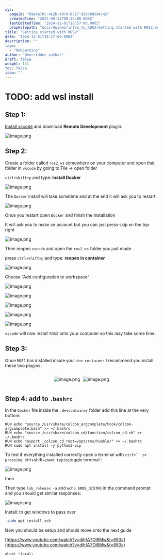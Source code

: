 ```yaml
---
sys:
  pageId: "89e0a78c-4e2b-4070-b327-d28cb0694742"
  createdTime: "2024-08-21T00:24:00.000Z"
  lastEditedTime: "2024-11-01T18:57:00.000Z"
  propFilepath: "docs/Guides/intro_to_ROS2/Getting started with ROS2.md"
title: "Getting started with ROS2"
date: "2024-11-01T18:57:00.000Z"
description: ""
tags:
  - "Onboarding"
author: "Overridden author"
draft: false
weight: 141
toc: false
icon: ""
---
```


# TODO: add wsl install

## Step 1:

[Install vscode](https://code.visualstudio.com/download) and download **Remote Development** plugin:

![image.png](https://prod-files-secure.s3.us-west-2.amazonaws.com/d518164a-d88e-44d1-a4ee-3adb3bd8bce0/efb52993-1881-4a40-b95e-6f020334f022/image.png?X-Amz-Algorithm=AWS4-HMAC-SHA256&X-Amz-Content-Sha256=UNSIGNED-PAYLOAD&X-Amz-Credential=ASIAZI2LB4663XNLXFX6%2F20250312%2Fus-west-2%2Fs3%2Faws4_request&X-Amz-Date=20250312T100835Z&X-Amz-Expires=3600&X-Amz-Security-Token=IQoJb3JpZ2luX2VjEHEaCXVzLXdlc3QtMiJHMEUCIQCar%2FV3y6mHu19mJCc6pdQ%2FszPuZKT5LIc7G2hdK9vAhQIgOXT6IpCIrHbBmZ1g9KUsN3gAqAsMjOalXXa5%2FdNgmmkqiAQIuv%2F%2F%2F%2F%2F%2F%2F%2F%2F%2FARAAGgw2Mzc0MjMxODM4MDUiDPlyS2wyi53K2vyRSCrcA4NIrGS6LqVgM378DbbMO4jhsc%2BIKz4ZnPv1%2Bf7%2FFgW6ycCd4kS2jCdMhp2v7tx%2BKcrJUcFIn7hh6N1ydPL%2B95cl7H4BFgLs4z2WEe4TCCQknkcJ%2Fn4bnE9L5VppKdzPCRv8KYLJmc4qFU0fG4n1X5UVzpUjmXvz3rW4eRIT8PfJJr9ny3TCwCVYz84y2LNzXJpbxzpWDub9jv9aaJ%2ByGrWrdMfuQBMvZGGcV%2BzcyIlTHXxgnPwmlU%2BV4mOXHqNxkN6SAdOueKUrGmMs6yr%2BDfSkO8HjjQV7fTWyflPLdY90SLEnE2bspsc33hw8EsKiRbJne%2BOdc2aA3YfPw3Tifc%2B8vvuXU8nrkF6A3J0Au9fmu7iTbyKqaS%2Bq7ysSTWemsYWNmdu%2FpkBqKlH%2FA3ufsEF70suPkEs%2F6VFu691DN3%2B45XVFSL4zLBWbD5BWXe1kBW3TcH1SsIy15Z2d9Gd6u%2FqIQg0eJPaqRfqflln0UH9NEaENnANSUplYBSA5K9NP6Ve4XJK5Tck06yq8EWKsylgooASgli179Lkii531uNmi%2FuhmETtWfBrnbCVQMY%2F0V3tLjCFd1Ihl0lftGC8xAfNhUSBqMiNPJHcc61oJNxi1wkw1sqDKdpHpg7KpMJmcxb4GOqUBjnksOVk%2Bbzh1LQPUs6lO2Fs3GWT%2B4BQ96dlfJmkHeKJHo9fdgmz9Bt7W2jBKpTyFx9HZSw%2F3wgacQeCa1U0ntsCx3dZnvlznjcVvTzRVVGzBzFwQpdda6AX84ZikvC8b4E%2BNTY%2F7bxXhUJ6ZD4LTDzlS%2BQw91Jj7cenalhaB6sVS2OVSXy4EYbvq0n12Z8pghgMHr0z3OYXPijDkpq7MAwg%2BGB4s&X-Amz-Signature=d05933731292e8e089eb7a08e67d3c817dd62b7d69c413c5f631966c02f70933&X-Amz-SignedHeaders=host&x-id=GetObject)

## Step 2:

Create a folder called `ros2_ws` somewhere on your computer and open that folder in `vscode` by going to File → open folder 

`ctrl+shift+p` and type: **Install Docker**

![image.png](https://prod-files-secure.s3.us-west-2.amazonaws.com/d518164a-d88e-44d1-a4ee-3adb3bd8bce0/2269dc0e-1cd5-47ff-bceb-c04ad9b2eab0/image.png?X-Amz-Algorithm=AWS4-HMAC-SHA256&X-Amz-Content-Sha256=UNSIGNED-PAYLOAD&X-Amz-Credential=ASIAZI2LB4663XNLXFX6%2F20250312%2Fus-west-2%2Fs3%2Faws4_request&X-Amz-Date=20250312T100835Z&X-Amz-Expires=3600&X-Amz-Security-Token=IQoJb3JpZ2luX2VjEHEaCXVzLXdlc3QtMiJHMEUCIQCar%2FV3y6mHu19mJCc6pdQ%2FszPuZKT5LIc7G2hdK9vAhQIgOXT6IpCIrHbBmZ1g9KUsN3gAqAsMjOalXXa5%2FdNgmmkqiAQIuv%2F%2F%2F%2F%2F%2F%2F%2F%2F%2FARAAGgw2Mzc0MjMxODM4MDUiDPlyS2wyi53K2vyRSCrcA4NIrGS6LqVgM378DbbMO4jhsc%2BIKz4ZnPv1%2Bf7%2FFgW6ycCd4kS2jCdMhp2v7tx%2BKcrJUcFIn7hh6N1ydPL%2B95cl7H4BFgLs4z2WEe4TCCQknkcJ%2Fn4bnE9L5VppKdzPCRv8KYLJmc4qFU0fG4n1X5UVzpUjmXvz3rW4eRIT8PfJJr9ny3TCwCVYz84y2LNzXJpbxzpWDub9jv9aaJ%2ByGrWrdMfuQBMvZGGcV%2BzcyIlTHXxgnPwmlU%2BV4mOXHqNxkN6SAdOueKUrGmMs6yr%2BDfSkO8HjjQV7fTWyflPLdY90SLEnE2bspsc33hw8EsKiRbJne%2BOdc2aA3YfPw3Tifc%2B8vvuXU8nrkF6A3J0Au9fmu7iTbyKqaS%2Bq7ysSTWemsYWNmdu%2FpkBqKlH%2FA3ufsEF70suPkEs%2F6VFu691DN3%2B45XVFSL4zLBWbD5BWXe1kBW3TcH1SsIy15Z2d9Gd6u%2FqIQg0eJPaqRfqflln0UH9NEaENnANSUplYBSA5K9NP6Ve4XJK5Tck06yq8EWKsylgooASgli179Lkii531uNmi%2FuhmETtWfBrnbCVQMY%2F0V3tLjCFd1Ihl0lftGC8xAfNhUSBqMiNPJHcc61oJNxi1wkw1sqDKdpHpg7KpMJmcxb4GOqUBjnksOVk%2Bbzh1LQPUs6lO2Fs3GWT%2B4BQ96dlfJmkHeKJHo9fdgmz9Bt7W2jBKpTyFx9HZSw%2F3wgacQeCa1U0ntsCx3dZnvlznjcVvTzRVVGzBzFwQpdda6AX84ZikvC8b4E%2BNTY%2F7bxXhUJ6ZD4LTDzlS%2BQw91Jj7cenalhaB6sVS2OVSXy4EYbvq0n12Z8pghgMHr0z3OYXPijDkpq7MAwg%2BGB4s&X-Amz-Signature=d47c9945bb702af79af5161fef6a3eef6f774c5304801988374b5b35d754eac7&X-Amz-SignedHeaders=host&x-id=GetObject)

The `Docker` install will take sometime and at the end it will ask you to restart

![image.png](https://prod-files-secure.s3.us-west-2.amazonaws.com/d518164a-d88e-44d1-a4ee-3adb3bd8bce0/ed233f78-be33-4b1f-b89c-9c346c0e961e/image.png?X-Amz-Algorithm=AWS4-HMAC-SHA256&X-Amz-Content-Sha256=UNSIGNED-PAYLOAD&X-Amz-Credential=ASIAZI2LB4663XNLXFX6%2F20250312%2Fus-west-2%2Fs3%2Faws4_request&X-Amz-Date=20250312T100835Z&X-Amz-Expires=3600&X-Amz-Security-Token=IQoJb3JpZ2luX2VjEHEaCXVzLXdlc3QtMiJHMEUCIQCar%2FV3y6mHu19mJCc6pdQ%2FszPuZKT5LIc7G2hdK9vAhQIgOXT6IpCIrHbBmZ1g9KUsN3gAqAsMjOalXXa5%2FdNgmmkqiAQIuv%2F%2F%2F%2F%2F%2F%2F%2F%2F%2FARAAGgw2Mzc0MjMxODM4MDUiDPlyS2wyi53K2vyRSCrcA4NIrGS6LqVgM378DbbMO4jhsc%2BIKz4ZnPv1%2Bf7%2FFgW6ycCd4kS2jCdMhp2v7tx%2BKcrJUcFIn7hh6N1ydPL%2B95cl7H4BFgLs4z2WEe4TCCQknkcJ%2Fn4bnE9L5VppKdzPCRv8KYLJmc4qFU0fG4n1X5UVzpUjmXvz3rW4eRIT8PfJJr9ny3TCwCVYz84y2LNzXJpbxzpWDub9jv9aaJ%2ByGrWrdMfuQBMvZGGcV%2BzcyIlTHXxgnPwmlU%2BV4mOXHqNxkN6SAdOueKUrGmMs6yr%2BDfSkO8HjjQV7fTWyflPLdY90SLEnE2bspsc33hw8EsKiRbJne%2BOdc2aA3YfPw3Tifc%2B8vvuXU8nrkF6A3J0Au9fmu7iTbyKqaS%2Bq7ysSTWemsYWNmdu%2FpkBqKlH%2FA3ufsEF70suPkEs%2F6VFu691DN3%2B45XVFSL4zLBWbD5BWXe1kBW3TcH1SsIy15Z2d9Gd6u%2FqIQg0eJPaqRfqflln0UH9NEaENnANSUplYBSA5K9NP6Ve4XJK5Tck06yq8EWKsylgooASgli179Lkii531uNmi%2FuhmETtWfBrnbCVQMY%2F0V3tLjCFd1Ihl0lftGC8xAfNhUSBqMiNPJHcc61oJNxi1wkw1sqDKdpHpg7KpMJmcxb4GOqUBjnksOVk%2Bbzh1LQPUs6lO2Fs3GWT%2B4BQ96dlfJmkHeKJHo9fdgmz9Bt7W2jBKpTyFx9HZSw%2F3wgacQeCa1U0ntsCx3dZnvlznjcVvTzRVVGzBzFwQpdda6AX84ZikvC8b4E%2BNTY%2F7bxXhUJ6ZD4LTDzlS%2BQw91Jj7cenalhaB6sVS2OVSXy4EYbvq0n12Z8pghgMHr0z3OYXPijDkpq7MAwg%2BGB4s&X-Amz-Signature=b03afe21258bd954123d43b19c312ee8ecefc2071649d2934823eddf9d832c67&X-Amz-SignedHeaders=host&x-id=GetObject)

Once you restart open `Docker` and finish the installation

It will ask you to make an account but you can just press skip on the top right

![image.png](https://prod-files-secure.s3.us-west-2.amazonaws.com/d518164a-d88e-44d1-a4ee-3adb3bd8bce0/21010ad9-1659-4fd9-9f59-9932a09b2a3d/image.png?X-Amz-Algorithm=AWS4-HMAC-SHA256&X-Amz-Content-Sha256=UNSIGNED-PAYLOAD&X-Amz-Credential=ASIAZI2LB4663XNLXFX6%2F20250312%2Fus-west-2%2Fs3%2Faws4_request&X-Amz-Date=20250312T100835Z&X-Amz-Expires=3600&X-Amz-Security-Token=IQoJb3JpZ2luX2VjEHEaCXVzLXdlc3QtMiJHMEUCIQCar%2FV3y6mHu19mJCc6pdQ%2FszPuZKT5LIc7G2hdK9vAhQIgOXT6IpCIrHbBmZ1g9KUsN3gAqAsMjOalXXa5%2FdNgmmkqiAQIuv%2F%2F%2F%2F%2F%2F%2F%2F%2F%2FARAAGgw2Mzc0MjMxODM4MDUiDPlyS2wyi53K2vyRSCrcA4NIrGS6LqVgM378DbbMO4jhsc%2BIKz4ZnPv1%2Bf7%2FFgW6ycCd4kS2jCdMhp2v7tx%2BKcrJUcFIn7hh6N1ydPL%2B95cl7H4BFgLs4z2WEe4TCCQknkcJ%2Fn4bnE9L5VppKdzPCRv8KYLJmc4qFU0fG4n1X5UVzpUjmXvz3rW4eRIT8PfJJr9ny3TCwCVYz84y2LNzXJpbxzpWDub9jv9aaJ%2ByGrWrdMfuQBMvZGGcV%2BzcyIlTHXxgnPwmlU%2BV4mOXHqNxkN6SAdOueKUrGmMs6yr%2BDfSkO8HjjQV7fTWyflPLdY90SLEnE2bspsc33hw8EsKiRbJne%2BOdc2aA3YfPw3Tifc%2B8vvuXU8nrkF6A3J0Au9fmu7iTbyKqaS%2Bq7ysSTWemsYWNmdu%2FpkBqKlH%2FA3ufsEF70suPkEs%2F6VFu691DN3%2B45XVFSL4zLBWbD5BWXe1kBW3TcH1SsIy15Z2d9Gd6u%2FqIQg0eJPaqRfqflln0UH9NEaENnANSUplYBSA5K9NP6Ve4XJK5Tck06yq8EWKsylgooASgli179Lkii531uNmi%2FuhmETtWfBrnbCVQMY%2F0V3tLjCFd1Ihl0lftGC8xAfNhUSBqMiNPJHcc61oJNxi1wkw1sqDKdpHpg7KpMJmcxb4GOqUBjnksOVk%2Bbzh1LQPUs6lO2Fs3GWT%2B4BQ96dlfJmkHeKJHo9fdgmz9Bt7W2jBKpTyFx9HZSw%2F3wgacQeCa1U0ntsCx3dZnvlznjcVvTzRVVGzBzFwQpdda6AX84ZikvC8b4E%2BNTY%2F7bxXhUJ6ZD4LTDzlS%2BQw91Jj7cenalhaB6sVS2OVSXy4EYbvq0n12Z8pghgMHr0z3OYXPijDkpq7MAwg%2BGB4s&X-Amz-Signature=2ddf54ac663e73123f7c82fb66e88c3666ee50f75cef3822c7544fb0e1372b26&X-Amz-SignedHeaders=host&x-id=GetObject)

Then reopen `vscode` and open the `ros2_ws` folder you just made

press `ctrl+shift+p` and type: **reopen in container**

![image.png](https://prod-files-secure.s3.us-west-2.amazonaws.com/d518164a-d88e-44d1-a4ee-3adb3bd8bce0/4e93b8c2-41ad-488c-8095-c74205196118/image.png?X-Amz-Algorithm=AWS4-HMAC-SHA256&X-Amz-Content-Sha256=UNSIGNED-PAYLOAD&X-Amz-Credential=ASIAZI2LB4663XNLXFX6%2F20250312%2Fus-west-2%2Fs3%2Faws4_request&X-Amz-Date=20250312T100835Z&X-Amz-Expires=3600&X-Amz-Security-Token=IQoJb3JpZ2luX2VjEHEaCXVzLXdlc3QtMiJHMEUCIQCar%2FV3y6mHu19mJCc6pdQ%2FszPuZKT5LIc7G2hdK9vAhQIgOXT6IpCIrHbBmZ1g9KUsN3gAqAsMjOalXXa5%2FdNgmmkqiAQIuv%2F%2F%2F%2F%2F%2F%2F%2F%2F%2FARAAGgw2Mzc0MjMxODM4MDUiDPlyS2wyi53K2vyRSCrcA4NIrGS6LqVgM378DbbMO4jhsc%2BIKz4ZnPv1%2Bf7%2FFgW6ycCd4kS2jCdMhp2v7tx%2BKcrJUcFIn7hh6N1ydPL%2B95cl7H4BFgLs4z2WEe4TCCQknkcJ%2Fn4bnE9L5VppKdzPCRv8KYLJmc4qFU0fG4n1X5UVzpUjmXvz3rW4eRIT8PfJJr9ny3TCwCVYz84y2LNzXJpbxzpWDub9jv9aaJ%2ByGrWrdMfuQBMvZGGcV%2BzcyIlTHXxgnPwmlU%2BV4mOXHqNxkN6SAdOueKUrGmMs6yr%2BDfSkO8HjjQV7fTWyflPLdY90SLEnE2bspsc33hw8EsKiRbJne%2BOdc2aA3YfPw3Tifc%2B8vvuXU8nrkF6A3J0Au9fmu7iTbyKqaS%2Bq7ysSTWemsYWNmdu%2FpkBqKlH%2FA3ufsEF70suPkEs%2F6VFu691DN3%2B45XVFSL4zLBWbD5BWXe1kBW3TcH1SsIy15Z2d9Gd6u%2FqIQg0eJPaqRfqflln0UH9NEaENnANSUplYBSA5K9NP6Ve4XJK5Tck06yq8EWKsylgooASgli179Lkii531uNmi%2FuhmETtWfBrnbCVQMY%2F0V3tLjCFd1Ihl0lftGC8xAfNhUSBqMiNPJHcc61oJNxi1wkw1sqDKdpHpg7KpMJmcxb4GOqUBjnksOVk%2Bbzh1LQPUs6lO2Fs3GWT%2B4BQ96dlfJmkHeKJHo9fdgmz9Bt7W2jBKpTyFx9HZSw%2F3wgacQeCa1U0ntsCx3dZnvlznjcVvTzRVVGzBzFwQpdda6AX84ZikvC8b4E%2BNTY%2F7bxXhUJ6ZD4LTDzlS%2BQw91Jj7cenalhaB6sVS2OVSXy4EYbvq0n12Z8pghgMHr0z3OYXPijDkpq7MAwg%2BGB4s&X-Amz-Signature=8c3320752e61efccf1740826f8018d2e1d4dd70aedb9b4aa917fa22584445d36&X-Amz-SignedHeaders=host&x-id=GetObject)

Choose “Add configuration to workspace”

![image.png](https://prod-files-secure.s3.us-west-2.amazonaws.com/d518164a-d88e-44d1-a4ee-3adb3bd8bce0/9560b282-5060-4989-ba37-97e7b2c22476/image.png?X-Amz-Algorithm=AWS4-HMAC-SHA256&X-Amz-Content-Sha256=UNSIGNED-PAYLOAD&X-Amz-Credential=ASIAZI2LB4663XNLXFX6%2F20250312%2Fus-west-2%2Fs3%2Faws4_request&X-Amz-Date=20250312T100835Z&X-Amz-Expires=3600&X-Amz-Security-Token=IQoJb3JpZ2luX2VjEHEaCXVzLXdlc3QtMiJHMEUCIQCar%2FV3y6mHu19mJCc6pdQ%2FszPuZKT5LIc7G2hdK9vAhQIgOXT6IpCIrHbBmZ1g9KUsN3gAqAsMjOalXXa5%2FdNgmmkqiAQIuv%2F%2F%2F%2F%2F%2F%2F%2F%2F%2FARAAGgw2Mzc0MjMxODM4MDUiDPlyS2wyi53K2vyRSCrcA4NIrGS6LqVgM378DbbMO4jhsc%2BIKz4ZnPv1%2Bf7%2FFgW6ycCd4kS2jCdMhp2v7tx%2BKcrJUcFIn7hh6N1ydPL%2B95cl7H4BFgLs4z2WEe4TCCQknkcJ%2Fn4bnE9L5VppKdzPCRv8KYLJmc4qFU0fG4n1X5UVzpUjmXvz3rW4eRIT8PfJJr9ny3TCwCVYz84y2LNzXJpbxzpWDub9jv9aaJ%2ByGrWrdMfuQBMvZGGcV%2BzcyIlTHXxgnPwmlU%2BV4mOXHqNxkN6SAdOueKUrGmMs6yr%2BDfSkO8HjjQV7fTWyflPLdY90SLEnE2bspsc33hw8EsKiRbJne%2BOdc2aA3YfPw3Tifc%2B8vvuXU8nrkF6A3J0Au9fmu7iTbyKqaS%2Bq7ysSTWemsYWNmdu%2FpkBqKlH%2FA3ufsEF70suPkEs%2F6VFu691DN3%2B45XVFSL4zLBWbD5BWXe1kBW3TcH1SsIy15Z2d9Gd6u%2FqIQg0eJPaqRfqflln0UH9NEaENnANSUplYBSA5K9NP6Ve4XJK5Tck06yq8EWKsylgooASgli179Lkii531uNmi%2FuhmETtWfBrnbCVQMY%2F0V3tLjCFd1Ihl0lftGC8xAfNhUSBqMiNPJHcc61oJNxi1wkw1sqDKdpHpg7KpMJmcxb4GOqUBjnksOVk%2Bbzh1LQPUs6lO2Fs3GWT%2B4BQ96dlfJmkHeKJHo9fdgmz9Bt7W2jBKpTyFx9HZSw%2F3wgacQeCa1U0ntsCx3dZnvlznjcVvTzRVVGzBzFwQpdda6AX84ZikvC8b4E%2BNTY%2F7bxXhUJ6ZD4LTDzlS%2BQw91Jj7cenalhaB6sVS2OVSXy4EYbvq0n12Z8pghgMHr0z3OYXPijDkpq7MAwg%2BGB4s&X-Amz-Signature=8839d3f5f850d56003f06f0f4b09bc5fc2a76989e9922d4705e06f8f783b4dfc&X-Amz-SignedHeaders=host&x-id=GetObject)

![image.png](https://prod-files-secure.s3.us-west-2.amazonaws.com/d518164a-d88e-44d1-a4ee-3adb3bd8bce0/2ee63f81-886b-48e8-a553-dc6e5eac99e4/image.png?X-Amz-Algorithm=AWS4-HMAC-SHA256&X-Amz-Content-Sha256=UNSIGNED-PAYLOAD&X-Amz-Credential=ASIAZI2LB4663XNLXFX6%2F20250312%2Fus-west-2%2Fs3%2Faws4_request&X-Amz-Date=20250312T100835Z&X-Amz-Expires=3600&X-Amz-Security-Token=IQoJb3JpZ2luX2VjEHEaCXVzLXdlc3QtMiJHMEUCIQCar%2FV3y6mHu19mJCc6pdQ%2FszPuZKT5LIc7G2hdK9vAhQIgOXT6IpCIrHbBmZ1g9KUsN3gAqAsMjOalXXa5%2FdNgmmkqiAQIuv%2F%2F%2F%2F%2F%2F%2F%2F%2F%2FARAAGgw2Mzc0MjMxODM4MDUiDPlyS2wyi53K2vyRSCrcA4NIrGS6LqVgM378DbbMO4jhsc%2BIKz4ZnPv1%2Bf7%2FFgW6ycCd4kS2jCdMhp2v7tx%2BKcrJUcFIn7hh6N1ydPL%2B95cl7H4BFgLs4z2WEe4TCCQknkcJ%2Fn4bnE9L5VppKdzPCRv8KYLJmc4qFU0fG4n1X5UVzpUjmXvz3rW4eRIT8PfJJr9ny3TCwCVYz84y2LNzXJpbxzpWDub9jv9aaJ%2ByGrWrdMfuQBMvZGGcV%2BzcyIlTHXxgnPwmlU%2BV4mOXHqNxkN6SAdOueKUrGmMs6yr%2BDfSkO8HjjQV7fTWyflPLdY90SLEnE2bspsc33hw8EsKiRbJne%2BOdc2aA3YfPw3Tifc%2B8vvuXU8nrkF6A3J0Au9fmu7iTbyKqaS%2Bq7ysSTWemsYWNmdu%2FpkBqKlH%2FA3ufsEF70suPkEs%2F6VFu691DN3%2B45XVFSL4zLBWbD5BWXe1kBW3TcH1SsIy15Z2d9Gd6u%2FqIQg0eJPaqRfqflln0UH9NEaENnANSUplYBSA5K9NP6Ve4XJK5Tck06yq8EWKsylgooASgli179Lkii531uNmi%2FuhmETtWfBrnbCVQMY%2F0V3tLjCFd1Ihl0lftGC8xAfNhUSBqMiNPJHcc61oJNxi1wkw1sqDKdpHpg7KpMJmcxb4GOqUBjnksOVk%2Bbzh1LQPUs6lO2Fs3GWT%2B4BQ96dlfJmkHeKJHo9fdgmz9Bt7W2jBKpTyFx9HZSw%2F3wgacQeCa1U0ntsCx3dZnvlznjcVvTzRVVGzBzFwQpdda6AX84ZikvC8b4E%2BNTY%2F7bxXhUJ6ZD4LTDzlS%2BQw91Jj7cenalhaB6sVS2OVSXy4EYbvq0n12Z8pghgMHr0z3OYXPijDkpq7MAwg%2BGB4s&X-Amz-Signature=124ff441669eb7fcb37dc147a281ed2ada48f0e63230b4877e783231cc905def&X-Amz-SignedHeaders=host&x-id=GetObject)

![image.png](https://prod-files-secure.s3.us-west-2.amazonaws.com/d518164a-d88e-44d1-a4ee-3adb3bd8bce0/ae1580b2-b048-407e-aed9-b584224a7a04/image.png?X-Amz-Algorithm=AWS4-HMAC-SHA256&X-Amz-Content-Sha256=UNSIGNED-PAYLOAD&X-Amz-Credential=ASIAZI2LB4663XNLXFX6%2F20250312%2Fus-west-2%2Fs3%2Faws4_request&X-Amz-Date=20250312T100835Z&X-Amz-Expires=3600&X-Amz-Security-Token=IQoJb3JpZ2luX2VjEHEaCXVzLXdlc3QtMiJHMEUCIQCar%2FV3y6mHu19mJCc6pdQ%2FszPuZKT5LIc7G2hdK9vAhQIgOXT6IpCIrHbBmZ1g9KUsN3gAqAsMjOalXXa5%2FdNgmmkqiAQIuv%2F%2F%2F%2F%2F%2F%2F%2F%2F%2FARAAGgw2Mzc0MjMxODM4MDUiDPlyS2wyi53K2vyRSCrcA4NIrGS6LqVgM378DbbMO4jhsc%2BIKz4ZnPv1%2Bf7%2FFgW6ycCd4kS2jCdMhp2v7tx%2BKcrJUcFIn7hh6N1ydPL%2B95cl7H4BFgLs4z2WEe4TCCQknkcJ%2Fn4bnE9L5VppKdzPCRv8KYLJmc4qFU0fG4n1X5UVzpUjmXvz3rW4eRIT8PfJJr9ny3TCwCVYz84y2LNzXJpbxzpWDub9jv9aaJ%2ByGrWrdMfuQBMvZGGcV%2BzcyIlTHXxgnPwmlU%2BV4mOXHqNxkN6SAdOueKUrGmMs6yr%2BDfSkO8HjjQV7fTWyflPLdY90SLEnE2bspsc33hw8EsKiRbJne%2BOdc2aA3YfPw3Tifc%2B8vvuXU8nrkF6A3J0Au9fmu7iTbyKqaS%2Bq7ysSTWemsYWNmdu%2FpkBqKlH%2FA3ufsEF70suPkEs%2F6VFu691DN3%2B45XVFSL4zLBWbD5BWXe1kBW3TcH1SsIy15Z2d9Gd6u%2FqIQg0eJPaqRfqflln0UH9NEaENnANSUplYBSA5K9NP6Ve4XJK5Tck06yq8EWKsylgooASgli179Lkii531uNmi%2FuhmETtWfBrnbCVQMY%2F0V3tLjCFd1Ihl0lftGC8xAfNhUSBqMiNPJHcc61oJNxi1wkw1sqDKdpHpg7KpMJmcxb4GOqUBjnksOVk%2Bbzh1LQPUs6lO2Fs3GWT%2B4BQ96dlfJmkHeKJHo9fdgmz9Bt7W2jBKpTyFx9HZSw%2F3wgacQeCa1U0ntsCx3dZnvlznjcVvTzRVVGzBzFwQpdda6AX84ZikvC8b4E%2BNTY%2F7bxXhUJ6ZD4LTDzlS%2BQw91Jj7cenalhaB6sVS2OVSXy4EYbvq0n12Z8pghgMHr0z3OYXPijDkpq7MAwg%2BGB4s&X-Amz-Signature=9cdce90f0990f0a4e176e410b2eb1ba4027a0b1ad3d114e952da9d5d492077c5&X-Amz-SignedHeaders=host&x-id=GetObject)

![image.png](https://prod-files-secure.s3.us-west-2.amazonaws.com/d518164a-d88e-44d1-a4ee-3adb3bd8bce0/53255b28-f75e-430f-b9e3-c0ac8577e42b/image.png?X-Amz-Algorithm=AWS4-HMAC-SHA256&X-Amz-Content-Sha256=UNSIGNED-PAYLOAD&X-Amz-Credential=ASIAZI2LB4663XNLXFX6%2F20250312%2Fus-west-2%2Fs3%2Faws4_request&X-Amz-Date=20250312T100835Z&X-Amz-Expires=3600&X-Amz-Security-Token=IQoJb3JpZ2luX2VjEHEaCXVzLXdlc3QtMiJHMEUCIQCar%2FV3y6mHu19mJCc6pdQ%2FszPuZKT5LIc7G2hdK9vAhQIgOXT6IpCIrHbBmZ1g9KUsN3gAqAsMjOalXXa5%2FdNgmmkqiAQIuv%2F%2F%2F%2F%2F%2F%2F%2F%2F%2FARAAGgw2Mzc0MjMxODM4MDUiDPlyS2wyi53K2vyRSCrcA4NIrGS6LqVgM378DbbMO4jhsc%2BIKz4ZnPv1%2Bf7%2FFgW6ycCd4kS2jCdMhp2v7tx%2BKcrJUcFIn7hh6N1ydPL%2B95cl7H4BFgLs4z2WEe4TCCQknkcJ%2Fn4bnE9L5VppKdzPCRv8KYLJmc4qFU0fG4n1X5UVzpUjmXvz3rW4eRIT8PfJJr9ny3TCwCVYz84y2LNzXJpbxzpWDub9jv9aaJ%2ByGrWrdMfuQBMvZGGcV%2BzcyIlTHXxgnPwmlU%2BV4mOXHqNxkN6SAdOueKUrGmMs6yr%2BDfSkO8HjjQV7fTWyflPLdY90SLEnE2bspsc33hw8EsKiRbJne%2BOdc2aA3YfPw3Tifc%2B8vvuXU8nrkF6A3J0Au9fmu7iTbyKqaS%2Bq7ysSTWemsYWNmdu%2FpkBqKlH%2FA3ufsEF70suPkEs%2F6VFu691DN3%2B45XVFSL4zLBWbD5BWXe1kBW3TcH1SsIy15Z2d9Gd6u%2FqIQg0eJPaqRfqflln0UH9NEaENnANSUplYBSA5K9NP6Ve4XJK5Tck06yq8EWKsylgooASgli179Lkii531uNmi%2FuhmETtWfBrnbCVQMY%2F0V3tLjCFd1Ihl0lftGC8xAfNhUSBqMiNPJHcc61oJNxi1wkw1sqDKdpHpg7KpMJmcxb4GOqUBjnksOVk%2Bbzh1LQPUs6lO2Fs3GWT%2B4BQ96dlfJmkHeKJHo9fdgmz9Bt7W2jBKpTyFx9HZSw%2F3wgacQeCa1U0ntsCx3dZnvlznjcVvTzRVVGzBzFwQpdda6AX84ZikvC8b4E%2BNTY%2F7bxXhUJ6ZD4LTDzlS%2BQw91Jj7cenalhaB6sVS2OVSXy4EYbvq0n12Z8pghgMHr0z3OYXPijDkpq7MAwg%2BGB4s&X-Amz-Signature=67fd31f1a048a19ca463c0ea969ae11d93a396a2307811ee98dd22e88734bfa4&X-Amz-SignedHeaders=host&x-id=GetObject)

![image.png](https://prod-files-secure.s3.us-west-2.amazonaws.com/d518164a-d88e-44d1-a4ee-3adb3bd8bce0/7c562767-5af9-4ffb-97d1-327bcdf4ee00/image.png?X-Amz-Algorithm=AWS4-HMAC-SHA256&X-Amz-Content-Sha256=UNSIGNED-PAYLOAD&X-Amz-Credential=ASIAZI2LB4663XNLXFX6%2F20250312%2Fus-west-2%2Fs3%2Faws4_request&X-Amz-Date=20250312T100835Z&X-Amz-Expires=3600&X-Amz-Security-Token=IQoJb3JpZ2luX2VjEHEaCXVzLXdlc3QtMiJHMEUCIQCar%2FV3y6mHu19mJCc6pdQ%2FszPuZKT5LIc7G2hdK9vAhQIgOXT6IpCIrHbBmZ1g9KUsN3gAqAsMjOalXXa5%2FdNgmmkqiAQIuv%2F%2F%2F%2F%2F%2F%2F%2F%2F%2FARAAGgw2Mzc0MjMxODM4MDUiDPlyS2wyi53K2vyRSCrcA4NIrGS6LqVgM378DbbMO4jhsc%2BIKz4ZnPv1%2Bf7%2FFgW6ycCd4kS2jCdMhp2v7tx%2BKcrJUcFIn7hh6N1ydPL%2B95cl7H4BFgLs4z2WEe4TCCQknkcJ%2Fn4bnE9L5VppKdzPCRv8KYLJmc4qFU0fG4n1X5UVzpUjmXvz3rW4eRIT8PfJJr9ny3TCwCVYz84y2LNzXJpbxzpWDub9jv9aaJ%2ByGrWrdMfuQBMvZGGcV%2BzcyIlTHXxgnPwmlU%2BV4mOXHqNxkN6SAdOueKUrGmMs6yr%2BDfSkO8HjjQV7fTWyflPLdY90SLEnE2bspsc33hw8EsKiRbJne%2BOdc2aA3YfPw3Tifc%2B8vvuXU8nrkF6A3J0Au9fmu7iTbyKqaS%2Bq7ysSTWemsYWNmdu%2FpkBqKlH%2FA3ufsEF70suPkEs%2F6VFu691DN3%2B45XVFSL4zLBWbD5BWXe1kBW3TcH1SsIy15Z2d9Gd6u%2FqIQg0eJPaqRfqflln0UH9NEaENnANSUplYBSA5K9NP6Ve4XJK5Tck06yq8EWKsylgooASgli179Lkii531uNmi%2FuhmETtWfBrnbCVQMY%2F0V3tLjCFd1Ihl0lftGC8xAfNhUSBqMiNPJHcc61oJNxi1wkw1sqDKdpHpg7KpMJmcxb4GOqUBjnksOVk%2Bbzh1LQPUs6lO2Fs3GWT%2B4BQ96dlfJmkHeKJHo9fdgmz9Bt7W2jBKpTyFx9HZSw%2F3wgacQeCa1U0ntsCx3dZnvlznjcVvTzRVVGzBzFwQpdda6AX84ZikvC8b4E%2BNTY%2F7bxXhUJ6ZD4LTDzlS%2BQw91Jj7cenalhaB6sVS2OVSXy4EYbvq0n12Z8pghgMHr0z3OYXPijDkpq7MAwg%2BGB4s&X-Amz-Signature=ad69db4f88bfcd30dfceb50c2b667df61282a28cca010a72ad0527685ee6ce4a&X-Amz-SignedHeaders=host&x-id=GetObject)

`vscode` will now install `ROS2` onto your computer so this may take some time.

## Step 3:

Once `ROS2` has installed inside your `dev-container` I recommend you install these two plugins:

<div style="display: flex;flex-direction: row; column-gap:10px; max-width: 630px;justify-content: center;">
<div>

![image.png](https://prod-files-secure.s3.us-west-2.amazonaws.com/d518164a-d88e-44d1-a4ee-3adb3bd8bce0/3fc3d550-5a54-4ba1-ba6b-faa01cdb7369/image.png?X-Amz-Algorithm=AWS4-HMAC-SHA256&X-Amz-Content-Sha256=UNSIGNED-PAYLOAD&X-Amz-Credential=ASIAZI2LB4664CIWMHAO%2F20250312%2Fus-west-2%2Fs3%2Faws4_request&X-Amz-Date=20250312T100837Z&X-Amz-Expires=3600&X-Amz-Security-Token=IQoJb3JpZ2luX2VjEHEaCXVzLXdlc3QtMiJHMEUCIHlY%2BuNQP2xxuA%2Fmc7HviqLmVWau6WSuD74%2BAU%2BzG%2FPaAiEAhhpXxWfvs4NW12Ni1d5I2zHWffCxOK81wGCrQrQtc10qiAQIuv%2F%2F%2F%2F%2F%2F%2F%2F%2F%2FARAAGgw2Mzc0MjMxODM4MDUiDEbvz9cS%2BR1zZ8fT9ircAyTXz1BmC8gX38u7eigS3ocB90rwWz1W0RYUklC%2FWoK%2FIN1zEq%2FZIx%2Fzg%2FNhWDSkK9fmxJBE78vKI%2FgzorFFD2mE0%2BT7G2a3TRMxKLHeEYA6RQI28t3avslfaJcFKMGNh1CfxK51gPOvS0HnNZktMUry8w3DaP7agq%2FzSkqPjDmHTjlezNUzrSnhcV5ZzrBgA5blCTW%2BIoM%2BVXCn9Auenrnij9CfrnlBvuq2HntJDIDtGvxnmYIgoZ4oY%2BtEGWYxiQYf9QcpGAuD3UM78FEbjGtTmfzpFHEBliYK8k%2F7tIkXVp%2FEGBpiwv%2FB3a%2BQpo2o9f7aD47Me3f5XCM2iJuKv081bA%2BrTjliR73vowSQz5hVWwsjhlcESxBHql%2BXrlgvXeAXj7OdTctJbtq%2FUkonkjZf9DBI37HaYcQhsNDv3Hq4IXTdAdMMSSoZN9949uZ9OPYsiFBdgaPclMLzQzGTWC9uTl1ieORsBpRYs%2Fdv6MAmbVvDSXxZYX2OALbrqnG4E9JCnIK2sU%2FbEjMa8q5gu%2BWisGxcf4RbU%2BCQ4g1m%2FiYD%2FxGfotBbzgMwGHaeCTOWLYMJPavdwl6CzdGKnaL%2FV0HQtytYMYmo%2BkuQSv0HOYQxpo5DGrAl9xUOQtwRMMGbxb4GOqUBZK57wBoLGY1dluAlcFaHwunkoS8eA36mdGeXPkkMnNZ5rSMmtuLO9IDJ8c%2BXUzX88p4qKfGnm0a%2BgRNqsXVpJ3vOTl%2BXVxDaQo9%2BzFduad7XL%2BCXq%2FegFAwMtKbUj1Kb3kfyDMF0OY8KeB3d2bBKVIGHaTnaKoKLSQr%2BiFKWTDcS28TUlHCenPXyQ4Q83UuBBYzTFmYDMFBfW6M4ayLOXZGAC5%2Fb&X-Amz-Signature=5f0dc4847e96feb3db1bc8d557c01c23448b098a8eda7b6640abe11cd3f595ca&X-Amz-SignedHeaders=host&x-id=GetObject)

</div>
<div>

![image.png](https://prod-files-secure.s3.us-west-2.amazonaws.com/d518164a-d88e-44d1-a4ee-3adb3bd8bce0/d994cc66-13c2-4093-a5a3-f84cf4601a82/image.png?X-Amz-Algorithm=AWS4-HMAC-SHA256&X-Amz-Content-Sha256=UNSIGNED-PAYLOAD&X-Amz-Credential=ASIAZI2LB466YPZTYP4G%2F20250312%2Fus-west-2%2Fs3%2Faws4_request&X-Amz-Date=20250312T100837Z&X-Amz-Expires=3600&X-Amz-Security-Token=IQoJb3JpZ2luX2VjEHEaCXVzLXdlc3QtMiJHMEUCIQCGU8w5zhcM1LBEvH6b8SLiVPuNLB9Ip%2BHcJSF5XGUi8AIgYFP310MIcNbXuAifEpuypL3OweAQFZbLOQqnLA7WlXoqiAQIuv%2F%2F%2F%2F%2F%2F%2F%2F%2F%2FARAAGgw2Mzc0MjMxODM4MDUiDIOMa1MaTsGZ%2F0Iw3SrcAyM3qOsXuo278Po8TMXvZzmf%2FQkb9tRAVkuyVWCLc%2Bb9PlKQcfo1RqaUns3ahj1L9LL14pAax4RYWmWXF1MM5v%2BMIAq4VY5F2eGnIRO65oQZFLFkA%2FpkjVzS3UxDuAET0Zdv7EIVqDf%2BO1HNEdXruO50X2sPKqms2RbWb1I35dbx276H4sTuFMJo5bpNZc0jQlOMC04c0BwcV0sH8FK%2Fy7M9D0qIYdywheIirF7Xr%2FBHPakGo0ZuM53YAQL8PxdVYZNydPisJibZ1EcN0%2FJWdJc2%2BkD6qeD5HkuWUXyqIuWh98uKTFpd9AJcV1YEdBsPa2xojG3fv5fBqpxKc2r1TzH3hiZhTVb3WJAOT9%2BXwenWEDL1ELeUoizWFlRxnHWte0IhhAFslTsTrvUXZOKI6syyZ3nGvJ3ZG%2BZJdTB04WP6JxPv8RNcsp8zek%2FieWpNEXU1%2F7MewxMO0i0yQnYofLYJLxcQdMveuThmhjeOe7tQOyiWbr20ekEtOjVk8vduN8Sbzs5W%2BVO4JegYbMF9xXkWg4O8%2ByEfGi0J9mXa2UX9IcYUtcZdAW1QmJx5b8IBHpDSYNGLOcU91pfls1AsYuz9MCgOJ2TAS4oYBbDTrxT0%2FJEQtZPnnvlbIA3QML%2Bbxb4GOqUBGtcaAntypNHve4RdwLLqo%2FBHsF1J7sBelLX8IhpjPqHW2ZM0ATRPukhtrEHzU0l%2BnbWKQzZRoH7RE65olC7dtezqpaS%2FdqvpuCrmt0CQ4al9v83rLWKiD1NCCnNrJT9yy5CAX5s1D91fFkYR7dlHfjUM4ieZUF6sRRZ7CXD9JX7Tag4vikEn%2BnDMJiXn0kyRxtdqWtv3H%2BNm%2FsypN0NOP1nPX5IC&X-Amz-Signature=ab256569225f8644de6d2b82b164d22e3d414c06b69d077b4cbac918aa322c06&X-Amz-SignedHeaders=host&x-id=GetObject)

</div>
</div>

## Step 4: add to `.bashrc`

In the `Docker` file inside the `.devcontainer` folder add this line at the very bottom: 

```docker
RUN echo "source /usr/share/colcon_argcomplete/hook/colcon-argcomplete.bash" >> ~/.bashrc
RUN echo "source /usr/share/colcon_cd/function/colcon_cd.sh" >> ~/.bashrc
RUN echo "export _colcon_cd_root=/opt/ros/humble/" >> ~/.bashrc
RUN sudo apt install -y python3-pip 
```

To test if everything installed correctly open a terminal with `ctrl+`` or pressing `ctrl+shift+p` and typing `toggle terminal`:

![image.png](https://prod-files-secure.s3.us-west-2.amazonaws.com/d518164a-d88e-44d1-a4ee-3adb3bd8bce0/6a4943d8-b04e-4c02-9a58-775f3384d1a5/image.png?X-Amz-Algorithm=AWS4-HMAC-SHA256&X-Amz-Content-Sha256=UNSIGNED-PAYLOAD&X-Amz-Credential=ASIAZI2LB4663XNLXFX6%2F20250312%2Fus-west-2%2Fs3%2Faws4_request&X-Amz-Date=20250312T100835Z&X-Amz-Expires=3600&X-Amz-Security-Token=IQoJb3JpZ2luX2VjEHEaCXVzLXdlc3QtMiJHMEUCIQCar%2FV3y6mHu19mJCc6pdQ%2FszPuZKT5LIc7G2hdK9vAhQIgOXT6IpCIrHbBmZ1g9KUsN3gAqAsMjOalXXa5%2FdNgmmkqiAQIuv%2F%2F%2F%2F%2F%2F%2F%2F%2F%2FARAAGgw2Mzc0MjMxODM4MDUiDPlyS2wyi53K2vyRSCrcA4NIrGS6LqVgM378DbbMO4jhsc%2BIKz4ZnPv1%2Bf7%2FFgW6ycCd4kS2jCdMhp2v7tx%2BKcrJUcFIn7hh6N1ydPL%2B95cl7H4BFgLs4z2WEe4TCCQknkcJ%2Fn4bnE9L5VppKdzPCRv8KYLJmc4qFU0fG4n1X5UVzpUjmXvz3rW4eRIT8PfJJr9ny3TCwCVYz84y2LNzXJpbxzpWDub9jv9aaJ%2ByGrWrdMfuQBMvZGGcV%2BzcyIlTHXxgnPwmlU%2BV4mOXHqNxkN6SAdOueKUrGmMs6yr%2BDfSkO8HjjQV7fTWyflPLdY90SLEnE2bspsc33hw8EsKiRbJne%2BOdc2aA3YfPw3Tifc%2B8vvuXU8nrkF6A3J0Au9fmu7iTbyKqaS%2Bq7ysSTWemsYWNmdu%2FpkBqKlH%2FA3ufsEF70suPkEs%2F6VFu691DN3%2B45XVFSL4zLBWbD5BWXe1kBW3TcH1SsIy15Z2d9Gd6u%2FqIQg0eJPaqRfqflln0UH9NEaENnANSUplYBSA5K9NP6Ve4XJK5Tck06yq8EWKsylgooASgli179Lkii531uNmi%2FuhmETtWfBrnbCVQMY%2F0V3tLjCFd1Ihl0lftGC8xAfNhUSBqMiNPJHcc61oJNxi1wkw1sqDKdpHpg7KpMJmcxb4GOqUBjnksOVk%2Bbzh1LQPUs6lO2Fs3GWT%2B4BQ96dlfJmkHeKJHo9fdgmz9Bt7W2jBKpTyFx9HZSw%2F3wgacQeCa1U0ntsCx3dZnvlznjcVvTzRVVGzBzFwQpdda6AX84ZikvC8b4E%2BNTY%2F7bxXhUJ6ZD4LTDzlS%2BQw91Jj7cenalhaB6sVS2OVSXy4EYbvq0n12Z8pghgMHr0z3OYXPijDkpq7MAwg%2BGB4s&X-Amz-Signature=ffbbdb01e986e2e50afccc02bbfc969d7d1e584b0d3626902a6be14f42ebbe1f&X-Amz-SignedHeaders=host&x-id=GetObject)

then 

Then type `lsb_release -a` and `echo $ROS_DISTRO` in the command prompt and you should get similar responses:

![image.png](https://prod-files-secure.s3.us-west-2.amazonaws.com/d518164a-d88e-44d1-a4ee-3adb3bd8bce0/3e635dec-a805-4e85-8b9e-d000e5b71a4e/image.png?X-Amz-Algorithm=AWS4-HMAC-SHA256&X-Amz-Content-Sha256=UNSIGNED-PAYLOAD&X-Amz-Credential=ASIAZI2LB4663XNLXFX6%2F20250312%2Fus-west-2%2Fs3%2Faws4_request&X-Amz-Date=20250312T100835Z&X-Amz-Expires=3600&X-Amz-Security-Token=IQoJb3JpZ2luX2VjEHEaCXVzLXdlc3QtMiJHMEUCIQCar%2FV3y6mHu19mJCc6pdQ%2FszPuZKT5LIc7G2hdK9vAhQIgOXT6IpCIrHbBmZ1g9KUsN3gAqAsMjOalXXa5%2FdNgmmkqiAQIuv%2F%2F%2F%2F%2F%2F%2F%2F%2F%2FARAAGgw2Mzc0MjMxODM4MDUiDPlyS2wyi53K2vyRSCrcA4NIrGS6LqVgM378DbbMO4jhsc%2BIKz4ZnPv1%2Bf7%2FFgW6ycCd4kS2jCdMhp2v7tx%2BKcrJUcFIn7hh6N1ydPL%2B95cl7H4BFgLs4z2WEe4TCCQknkcJ%2Fn4bnE9L5VppKdzPCRv8KYLJmc4qFU0fG4n1X5UVzpUjmXvz3rW4eRIT8PfJJr9ny3TCwCVYz84y2LNzXJpbxzpWDub9jv9aaJ%2ByGrWrdMfuQBMvZGGcV%2BzcyIlTHXxgnPwmlU%2BV4mOXHqNxkN6SAdOueKUrGmMs6yr%2BDfSkO8HjjQV7fTWyflPLdY90SLEnE2bspsc33hw8EsKiRbJne%2BOdc2aA3YfPw3Tifc%2B8vvuXU8nrkF6A3J0Au9fmu7iTbyKqaS%2Bq7ysSTWemsYWNmdu%2FpkBqKlH%2FA3ufsEF70suPkEs%2F6VFu691DN3%2B45XVFSL4zLBWbD5BWXe1kBW3TcH1SsIy15Z2d9Gd6u%2FqIQg0eJPaqRfqflln0UH9NEaENnANSUplYBSA5K9NP6Ve4XJK5Tck06yq8EWKsylgooASgli179Lkii531uNmi%2FuhmETtWfBrnbCVQMY%2F0V3tLjCFd1Ihl0lftGC8xAfNhUSBqMiNPJHcc61oJNxi1wkw1sqDKdpHpg7KpMJmcxb4GOqUBjnksOVk%2Bbzh1LQPUs6lO2Fs3GWT%2B4BQ96dlfJmkHeKJHo9fdgmz9Bt7W2jBKpTyFx9HZSw%2F3wgacQeCa1U0ntsCx3dZnvlznjcVvTzRVVGzBzFwQpdda6AX84ZikvC8b4E%2BNTY%2F7bxXhUJ6ZD4LTDzlS%2BQw91Jj7cenalhaB6sVS2OVSXy4EYbvq0n12Z8pghgMHr0z3OYXPijDkpq7MAwg%2BGB4s&X-Amz-Signature=a039b25c63a217b1750daccf025e65278df0af501f68afd876f0e79047d3530e&X-Amz-SignedHeaders=host&x-id=GetObject)

Install:  to get windows to pass over

```bash
 sudo apt install xcb
```

Now you should be setup and should move onto the next guide 

[https://www.youtube.com/watch?v=dihfA7Ol6Mw&t=650s](https://www.youtube.com/watch?v=dihfA7Ol6Mw&t=650s)

```python
xhost +local:
```
